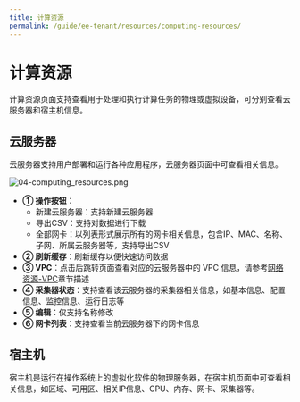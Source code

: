 ```yaml
---
title: 计算资源
permalink: /guide/ee-tenant/resources/computing-resources/
---
```


# 计算资源

计算资源页面支持查看用于处理和执行计算任务的物理或虚拟设备，可分别查看云服务器和宿主机信息。

## 云服务器

云服务器支持用户部署和运行各种应用程序，云服务器页面中可查看相关信息。

![04-computing_resources.png](https://yunshan-guangzhou.oss-cn-beijing.aliyuncs.com/pub/pic/202304256447a5dd95922.png)

- **① 操作按钮**：
  - 新建云服务器：支持新建云服务器
  - 导出CSV：支持对数据进行下载
  - 全部网卡：以列表形式展示所有的网卡相关信息，包含IP、MAC、名称、子网、所属云服务器等，支持导出CSV
- **② 刷新缓存**：刷新缓存以便快速访问数据
- **③ VPC**：点击后跳转页面查看对应的云服务器中的 VPC 信息，请参考[网络资源-VPC](./network-resources/)章节描述
- **④ 采集器状态**：支持查看该云服务器的采集器相关信息，如基本信息、配置信息、监控信息、运行日志等
- **⑤ 编辑**：仅支持名称修改
- **⑥ 网卡列表**：支持查看当前云服务器下的网卡信息

## 宿主机

宿主机是运行在操作系统上的虚拟化软件的物理服务器，在宿主机页面中可查看相关信息，如区域、可用区、相关IP信息、CPU、内存、网卡、采集器等。